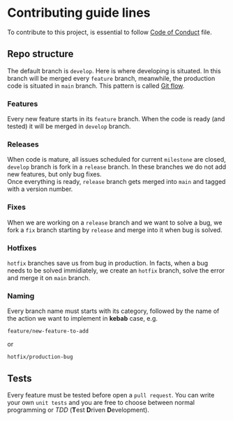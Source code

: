 # Contributing guide lines
To contribute to this project, is essential to follow [Code of Conduct](https://github.com/NicholasPilotto/cleanify/blob/develop/CODE_OF_CONDUCT.md) file.

## Repo structure
The default branch is ```develop```. Here is where developing is situated. In this branch will be merged every ```feature``` branch, meanwhile, the production code is situated in ```main``` branch. This pattern is called [Git flow](https://danielkummer.github.io/git-flow-cheatsheet/).

### Features
Every new feature starts in its ```feature``` branch. When the code is ready (and tested) it will be merged in ```develop``` branch.

### Releases
When code is mature, all issues scheduled for current ```milestone``` are closed, ```develop``` branch is fork in a ```release``` branch. In these branches we do not add new features, but only bug fixes. <br>
Once everything is ready, ```release``` branch gets merged into ```main``` and tagged with a version number.

### Fixes
When we are working on a ```release``` branch and we want to solve a bug, we fork a ```fix``` branch starting by ```release``` and merge into it when bug is solved.

### Hotfixes
```hotfix``` branches save us from bug in production. In facts, when a bug needs to be solved immidiately, we create an ```hotfix``` branch, solve the error and merge it on ```main``` branch.

### Naming
Every branch name must starts with its category, followed by the name of the action we want to implement in **kebab** case, e.g.
```
feature/new-feature-to-add
```
or
```
hotfix/production-bug
```

## Tests
Every feature must be tested before open a ```pull request```. You can write your own ```unit tests``` and you are free to choose between normal programming or _TDD_ (**T**est **D**riven **D**evelopment).